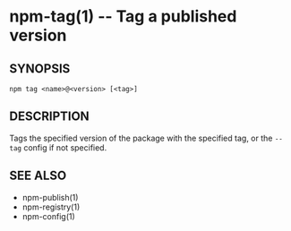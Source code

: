 npm-tag(1) -- Tag a published version
=====================================

## SYNOPSIS

    npm tag <name>@<version> [<tag>]

## DESCRIPTION

Tags the specified version of the package with the specified tag, or the
`--tag` config if not specified.

## SEE ALSO

* npm-publish(1)
* npm-registry(1)
* npm-config(1)
